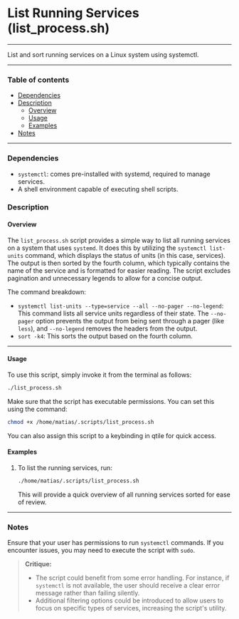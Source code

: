 # List Running Services (list_process.sh)

---

List and sort running services on a Linux system using systemctl.

---

### Table of contents

- [Dependencies](#dependencies)
- [Description](#description)
    - [Overview](#overview)
    - [Usage](#usage)
    - [Examples](#examples)
- [Notes](#notes)

---

<a name="dependencies" />

### Dependencies

- `systemctl`: comes pre-installed with systemd, required to manage services.
- A shell environment capable of executing shell scripts.

<a name="description" />

### Description

<a name="overview" />

#### Overview

The `list_process.sh` script provides a simple way to list all running services on a system that uses `systemd`. It does this by utilizing the `systemctl list-units` command, which displays the status of units (in this case, services). The output is then sorted by the fourth column, which typically contains the name of the service and is formatted for easier reading. The script excludes pagination and unnecessary legends to allow for a concise output.

The command breakdown:
- `systemctl list-units --type=service --all --no-pager --no-legend`: This command lists all service units regardless of their state. The `--no-pager` option prevents the output from being sent through a pager (like `less`), and `--no-legend` removes the headers from the output.
- `sort -k4`: This sorts the output based on the fourth column.

---

<a name="usage" />

#### Usage

To use this script, simply invoke it from the terminal as follows:
```bash
./list_process.sh
```
Make sure that the script has executable permissions. You can set this using the command:
```bash
chmod +x /home/matias/.scripts/list_process.sh
```
You can also assign this script to a keybinding in qtile for quick access.

<a name="examples" />

#### Examples

1. To list the running services, run:
   ```bash
   ./home/matias/.scripts/list_process.sh
   ```
   This will provide a quick overview of all running services sorted for ease of review.

---

<a name="notes" />

### Notes

Ensure that your user has permissions to run `systemctl` commands. If you encounter issues, you may need to execute the script with `sudo`.

> **Critique:**  
> - The script could benefit from some error handling. For instance, if `systemctl` is not available, the user should receive a clear error message rather than failing silently. 
> - Additional filtering options could be introduced to allow users to focus on specific types of services, increasing the script's utility.